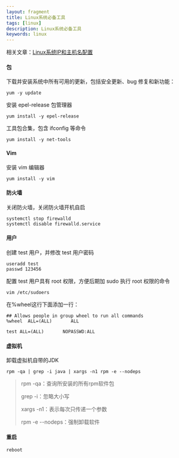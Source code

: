 ```yaml
---
layout: fragment
title: Linux系统必备工具
tags: [linux]
description: Linux系统必备工具
keywords: linux
---
```




相关文章：[Linux系统IP和主机名配置](https://carpedx.com/fragment/linux-ip-and-hostname-config/)



#### 包

下载并安装系统中所有可用的更新，包括安全更新、bug 修复和新功能：

```shell
yum -y update
```



安装 epel-release 包管理器

```shell
yum install -y epel-release
```



工具包合集，包含 ifconfig 等命令

```shell
yum install -y net-tools
```



#### Vim

安装 vim 编辑器

```shell
yum install -y vim
```



#### 防火墙

关闭防火墙，关闭防火墙开机自启

```shell
systemctl stop firewalld
systemctl disable firewalld.service
```



#### 用户


创建 test 用户，并修改 test 用户密码

```shell
useradd test
passwd 123456
```




配置 test 用户具有 root 权限，方便后期加 sudo 执行 root 权限的命令

```shell
vim /etc/sudoers
```

在%wheel这行下面添加一行：

```shell
## Allows people in group wheel to run all commands
%wheel  ALL=(ALL)       ALL

test ALL=(ALL)       NOPASSWD:ALL
```



#### 虚拟机

卸载虚拟机自带的JDK

```shell
rpm -qa | grep -i java | xargs -n1 rpm -e --nodeps
```

> rpm -qa：查询所安装的所有rpm软件包
>
> grep -i：忽略大小写
>
> xargs -n1：表示每次只传递一个参数
>
> rpm -e --nodeps：强制卸载软件



#### 重启

```shell
reboot
```

